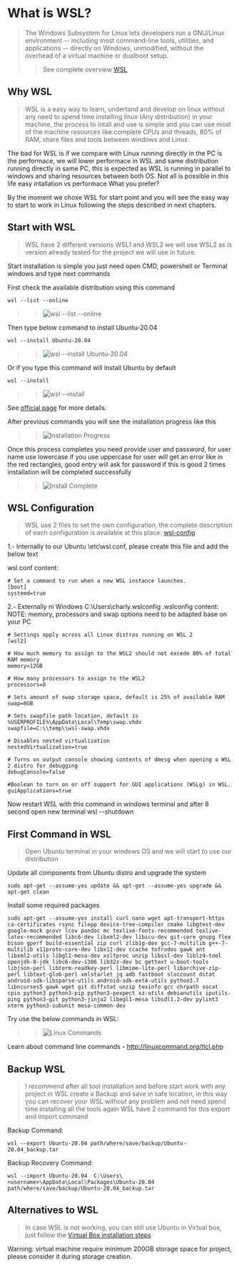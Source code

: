 # What is WSL? 

> The Windows Subsystem for Linux lets developers run a GNU/Linux environment -- including most command-line tools, utilities, and applications -- directly on Windows, unmodified, without the overhead of a virtual machine 
or dualboot setup.
>> See complete overview [WSL](https://learn.microsoft.com/en-us/windows/wsl/about) 


## Why WSL

> WSL is a easy way to learn, undertand and develop on linux without any need to spend time installing linux (Any distribution) in your machine, the process to intall and use is simple and you can use most of the machine resources like complete CPUs and threads, 80% of RAM, share files and tools between windows and Linux.  

The bad for WSL is if we compare with Linux running directly in the PC is the performace, we will  lower performace in WSL and same distribution running directly in same PC, this is expected as WSL is running in parallel to windows and sharing resources between both OS. 
Not all is possible in this life easy intallation vs performace What you prefer? 

By the moment we chose WSL for start point and you will see the easy way to start to work in Linux following the steps described in next chapters.
	
## Start with WSL
	
> WSL have 2 different versions WSL1 and WSL2 we will use WSL2  as is version already tested for the project we will use in future. 

Start installation is simple you just need open CMD, powershell or Terminal windows and type next commands

First check the available distribution using this command 

```
wsl --list --online
```

>> ![wsl --list --online](./media/image.png)

Then type below command to install Ubuntu-20.04

```
wsl --install Ubuntu-20.04
```

>> ![wsl --install Ubuntu-20.04](./media/image-1.png)

Or if you type this command will install Ubuntu by default  

```
wsl --install
```

>> ![wsl --install](./media/image-2.png)

See [official page](https://learn.microsoft.com/en-us/windows/wsl/install) for more details. 


After previous commands you will see the installation progress like this 
>> ![Installation Progress](./media/image-3.png)

Once this process completes you need provide user and password, for user name use lowercase if you use uppercase for user will get an error like in the red rectangles, good entry will ask for password if this is good 2 times installation will be completed successfully 
>> ![Install Complete](./media/image-4.png)

	
##  WSL Configuration
> WSL use 2 files to set the own configuration, the complete description of each configuration is available at this place: [wsl-config](https://learn.microsoft.com/en-us/windows/wsl/wsl-config)

1.- Internally to our Ubuntu \etc\wsl.conf, please create this file and add the below text

wsl.conf content:

```
# Set a command to run when a new WSL instance launches.
[boot]
systemd=true
```

2.- Externally ni Windows C:\Users\charly\.wslconfig
.wslconfig content: NOTE: memory, processors and swap options need to be adapted base on your PC

```
# Settings apply across all Linux distros running on WSL 2
[wsl2]
	
# How much memory to assign to the WSL2 should not excede 80% of total RAM memory
memory=12GB
	
# How many processors to assign to the WSL2 
processors=8
	
# Sets amount of swap storage space, default is 25% of available RAM
swap=8GB
	
# Sets swapfile path location, default is %USERPROFILE%\AppData\Local\Temp\swap.vhdx
swapfile=C:\\temp\\wsl-swap.vhdx
	
# Disables nested virtualization
nestedVirtualization=true
	
# Turns on output console showing contents of dmesg when opening a WSL 2 distro for debugging
debugConsole=false
	
#Boolean to turn on or off support for GUI applications (WSLg) in WSL.
guiApplications=true
```

Now restart WSL with this command  in windows terminal and after 8 second open new terminal 
wsl --shutdown

##  First Command in WSL
> Open Ubuntu terminal in your windows OS and we will start to use our distribution 

Update all components from Ubuntu distro and upgrade the system

```
sudo apt-get --assume-yes update && apt-get --assume-yes upgrade && apt-get clean
```

Install some required packages

```
sudo apt-get --assume-yes install curl nano wget apt-transport-https ca-certificates rsync filepp device-tree-compiler cmake libgtest-dev google-mock gcovr lcov pandoc mc texlive-fonts-recommended texlive-latex-recommended libc6-dev libxml2-dev libicu-dev git-core gnupg flex bison gperf build-essential zip curl zlib1g-dev gcc-7-multilib g++-7-multilib x11proto-core-dev libx11-dev ccache tofrodos gawk ant libxml2-utils libgl1-mesa-dev xsltproc unzip libssl-dev liblz4-tool openjdk-8-jdk libc6-dev-i386 lib32z-dev bc gettext u-boot-tools libjson-perl libterm-readkey-perl libmime-lite-perl libarchive-zip-perl libtext-glob-perl xmlstarlet jq adb fastboot sloccount dstat android-sdk-libsparse-utils android-sdk-ext4-utils python3.7 libncurses5 gawk wget git diffstat unzip texinfo gcc chrpath socat cpio python3 python3-pip python3-pexpect xz-utils debianutils iputils-ping python3-git python3-jinja2 libegl1-mesa libsdl1.2-dev pylint3 xterm python3-subunit mesa-common-dev
```

Try use the below commands in WSL:
>> ![Linux Commands](./media/image-5.png)
	
Learn about command line commands - http://linuxcommand.org/tlcl.php
	
##  Backup WSL
> I recommend after all tool installation and before start work with any project in WSL create a Backup and save in safe location, in this way you can recover your WSL without any problem and not need spend time installing all the tools again
WSL have 2 command for this export and import command 

Backup Command:
```
wsl --export Ubuntu-20.04 path/where/save/backup/Ubuntu-20.04_backup.tar
```

Backup Recovery Command:

```
wsl --import Ubuntu-20.04  C:\Users\<username>\AppData\Local\Packages\Ubuntu-20.04 path/where/save/backup/Ubuntu-20.04_backup.tar
```
		
##  Alternatives to WSL
> In case WSL is not working, you can still use Ubuntu in Virtual box, just follow the [Virtual Box installation steps](https://ubuntu.com/tutorials/how-to-run-ubuntu-desktop-on-a-virtual-machine-using-virtualbox#1-overview) 

Warning: virtual machine require minimum 200GB storage space for project, please consider it during storage creation.

